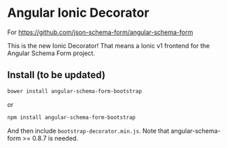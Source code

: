 Angular Ionic Decorator
==========================

For https://github.com/json-schema-form/angular-schema-form

This is the new Ionic Decorator! That means a Ionic v1 frontend for the Angular Schema Form
project.

Install (to be updated)
-------
```sh
bower install angular-schema-form-bootstrap
```
or

```sh
npm install angular-schema-form-bootstrap
```

And then include `bootstrap-decorator.min.js`. Note that angular-schema-form >= 0.8.7 is needed.
